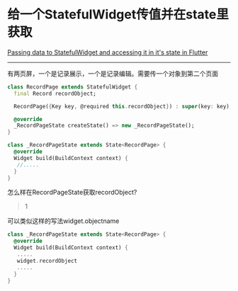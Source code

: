 # 给一个StatefulWidget传值并在state里获取
[Passing data to StatefulWidget and accessing it in it's state in Flutter](https://stackoverflow.com/questions/50287995/passing-data-to-statefulwidget-and-accessing-it-in-its-state-in-flutter)

___

有两页屏，一个是记录展示，一个是记录编辑。需要传一个对象到第二个页面

```dart
class RecordPage extends StatefulWidget {
  final Record recordObject;

  RecordPage({Key key, @required this.recordObject}) : super(key: key);

  @override
  _RecordPageState createState() => new _RecordPageState();
}

class _RecordPageState extends State<RecordPage> {
  @override
  Widget build(BuildContext context) {
   //.....
  }
}
```

怎么样在RecordPageState获取recordObject?

> 1

可以类似这样的写法widget.objectname

```dart
class _RecordPageState extends State<RecordPage> {
  @override
  Widget build(BuildContext context) {
   .....
   widget.recordObject
   .....
  }
}
```







